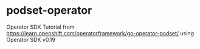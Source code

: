 # podset-operator

Operator SDK Tutorial from https://learn.openshift.com/operatorframework/go-operator-podset/ using Operator SDK v0.19
